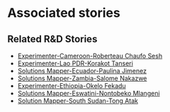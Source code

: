 # Associated stories

<!-- !!DO NOT REMOVE!! start autogenerated hyperlinks -->
## Related R&D Stories
- [Experimenter\-Cameroon\-Roberteau Chaufo Sesh](/stories/?doc=Roberteau%20Cameroon_LQ-en-US)
- [Experimenter\-Lao PDR\-Korakot Tanseri](/stories/?doc=Korakot_LQ-en-US)
- [Solutions Mapper\-Ecuador\-Paulina Jimenez](/stories/?doc=Paulina_edited-en-US)
- [Solutions Mapper\-Zambia\-Salome Nakazwe](/stories/?doc=Salome_edited-en-US)
- [Experimenter\-Ethiopia\-Okelo Fekadu](/stories/?doc=Okelo%20Ethiopia_LQ-en-US)
- [Solutions Mapper\-Eswatini\-Nontobeko Mlangeni](/stories/?doc=Nontobeko_edited-en-US)
- [Solution Mapper\-South Sudan\-Tong Atak](/stories/?doc=Tong_edited-en-US)
<!-- !!DO NOT REMOVE!! end autogenerated hyperlinks -->
